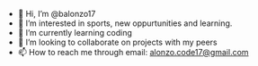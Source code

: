 - 👋 Hi, I’m @balonzo17
- 👀 I’m interested in sports, new oppurtunities and learning.
- 🌱 I’m currently learning coding
- 💞️ I’m looking to collaborate on projects with my peers
- 📫 How to reach me through email: alonzo.code17@gmail.com

<!---
balonzo17/balonzo17 is a ✨ special ✨ repository because its `README.md` (this file) appears on your GitHub profile.
You can click the Preview link to take a look at your changes.
--->
